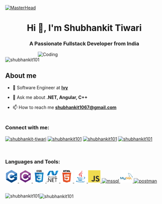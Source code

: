 [![MasterHead](https://user-images.githubusercontent.com/35267447/206916906-9bfb66d9-c419-44c2-908a-4885e610425f.gif)](https://shubhankit101.io)
<h1 align="center">Hi 👋, I'm Shubhankit Tiwari</h1>
<h3 align="center">A Passionate Fullstack Developer from India</h3>
<img align="right" alt="Coding" width="400" src="https://www.sarvika.com/wp-content/uploads/2021/03/Backend-Developer-Python-GIF-Dribble.gif">

<p align="left"> <img src="https://komarev.com/ghpvc/?username=shubhankit101&label=Profile%20views&color=0e75b6&style=flat" alt="shubhankit101" /> </p>

<h2>About me</h2>

- 💼 Software Engineer at [**Ivy**](https://ivy.global/)

<!-- - 🌱 I’m currently learning **** -->

- 💬 Ask me about **.NET, Angular, C++**

- 📫 How to reach me **shubhankit1067@gmail.com**
<br><br>
<h3 align="left">Connect with me:</h3>
<p align="left">
<a href="https://linkedin.com/in/shubhankit-tiwari" target="blank"><img align="center" src="https://raw.githubusercontent.com/rahuldkjain/github-profile-readme-generator/master/src/images/icons/Social/linked-in-alt.svg" alt="shubhankit-tiwari" height="30" width="40" /></a>
<a href="https://www.hackerrank.com/shubhankit101" target="blank"><img align="center" src="https://raw.githubusercontent.com/rahuldkjain/github-profile-readme-generator/master/src/images/icons/Social/hackerrank.svg" alt="shubhankit101" height="30" width="40" /></a>
<a href="https://www.leetcode.com/shubhankit101" target="blank"><img align="center" src="https://raw.githubusercontent.com/rahuldkjain/github-profile-readme-generator/master/src/images/icons/Social/leet-code.svg" alt="shubhankit101" height="30" width="40" /></a>
<a href="https://auth.geeksforgeeks.org/user/shubhankit101" target="blank"><img align="center" src="https://raw.githubusercontent.com/rahuldkjain/github-profile-readme-generator/master/src/images/icons/Social/geeks-for-geeks.svg" alt="shubhankit101" height="30" width="40" /></a>
</p>
<br>
<h3 align="left">Languages and Tools:</h3>
<p align="left"> <a href="https://www.w3schools.com/cpp/" target="_blank" rel="noreferrer"> <img src="https://raw.githubusercontent.com/devicons/devicon/master/icons/cplusplus/cplusplus-original.svg" alt="cplusplus" width="40" height="40"/> </a> <a href="https://www.w3schools.com/cs/" target="_blank" rel="noreferrer"> <img src="https://raw.githubusercontent.com/devicons/devicon/master/icons/csharp/csharp-original.svg" alt="csharp" width="40" height="40"/> </a> <a href="https://www.w3schools.com/css/" target="_blank" rel="noreferrer"> <img src="https://raw.githubusercontent.com/devicons/devicon/master/icons/css3/css3-original-wordmark.svg" alt="css3" width="40" height="40"/> </a> <a href="https://dotnet.microsoft.com/" target="_blank" rel="noreferrer"> <img src="https://raw.githubusercontent.com/devicons/devicon/master/icons/dot-net/dot-net-original-wordmark.svg" alt="dotnet" width="40" height="40"/> </a> <a href="https://www.w3.org/html/" target="_blank" rel="noreferrer"> <img src="https://raw.githubusercontent.com/devicons/devicon/master/icons/html5/html5-original-wordmark.svg" alt="html5" width="40" height="40"/> </a> <a href="https://www.java.com" target="_blank" rel="noreferrer"> <img src="https://raw.githubusercontent.com/devicons/devicon/master/icons/java/java-original.svg" alt="java" width="40" height="40"/> </a> <a href="https://developer.mozilla.org/en-US/docs/Web/JavaScript" target="_blank" rel="noreferrer"> <img src="https://raw.githubusercontent.com/devicons/devicon/master/icons/javascript/javascript-original.svg" alt="javascript" width="40" height="40"/> </a> <a href="https://www.microsoft.com/en-us/sql-server" target="_blank" rel="noreferrer"> <img src="https://www.svgrepo.com/show/303229/microsoft-sql-server-logo.svg" alt="mssql" width="40" height="40"/> </a> <a href="https://www.mysql.com/" target="_blank" rel="noreferrer"> <img src="https://raw.githubusercontent.com/devicons/devicon/master/icons/mysql/mysql-original-wordmark.svg" alt="mysql" width="40" height="40"/> </a> <a href="https://postman.com" target="_blank" rel="noreferrer"> <img src="https://www.vectorlogo.zone/logos/getpostman/getpostman-icon.svg" alt="postman" width="40" height="40"/> </a> </p>
<br>
<img align="left" src="https://github-readme-stats.vercel.app/api/top-langs/?username=Shubhankit101&layout=donut-vertical" alt="shubhankit101" />

<img align="center" src="https://github-readme-stats.vercel.app/api?username=shubhankit101&show_icons=true&locale=en" alt="shubhankit101" />
